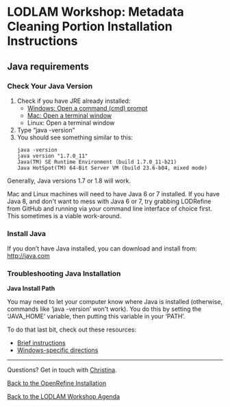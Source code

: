 # LODLAM Workshop: Metadata Cleaning Portion Installation Instructions
## Java requirements

### Check Your Java Version
1. Check if you have JRE already installed:
    - [Windows: Open a command (cmd) prompt](http://windows.microsoft.com/en-gb/windows-vista/open-a-command-prompt-window)
    - [Mac: Open a terminal window](https://www.youtube.com/watch?v=zw7Nd67_aFw)
    - Linux: Open a terminal window
2. Type “java -version”
3. You should see something similar to this:
    ```
    java -version
    java version "1.7.0_11"
    Java(TM) SE Runtime Environment (build 1.7.0_11-b21)
    Java HotSpot(TM) 64-Bit Server VM (build 23.6-b04, mixed mode)
    ```

Generally, Java versions 1.7 or 1.8 will work.

Mac and Linux machines will need to have Java 6 or 7 installed. If you have Java 8, and don't want to mess with Java 6 or 7, try grabbing LODRefine from GitHub and running via your command line interface of choice first. This sometimes is a viable work-around.

### Install Java
If you don’t have Java installed, you can download and install from:
http://java.com

### Troubleshooting Java Installation
**Java Install Path**

You may need to let your computer know where Java is installed (otherwise, commands like ‘java -version’ won't work). You do this by setting the ‘JAVA_HOME’ variable, then putting this variable in your ‘PATH’.

To do that last bit, check out these resources:

- [Brief instructions](https://docs.oracle.com/cd/E19182-01/820-7851/inst_cli_jdk_javahome_t/)
- [Windows-specific directions](https://confluence.atlassian.com/doc/setting-the-java_home-variable-in-windows-8895.html)

---

Questions? Get in touch with [Christina](mailto:cmharlow@gmail.com).

[Back to the OpenRefine Installation](OpenRefineInstallation.md)

[Back to the LODLAM Workshop Agenda](https://github.com/LODLAM/LODLAMTO16)
